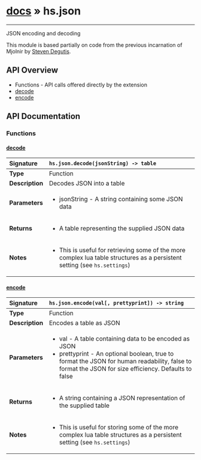 # [docs](index.md) » hs.json
---

JSON encoding and decoding

This module is based partially on code from the previous incarnation of Mjolnir by [Steven Degutis](https://github.com/sdegutis/).


## API Overview
* Functions - API calls offered directly by the extension
 * [decode](#decode)
 * [encode](#encode)

## API Documentation

### Functions

#### [decode](#decode)
| <span style="float: left;">**Signature**</span> | <span style="float: left;">`hs.json.decode(jsonString) -> table` </span>                                                          |
| -----------------------------------------------------|---------------------------------------------------------------------------------------------------------|
| **Type**                                             | Function                                                                                         |
| **Description**                                      | Decodes JSON into a table                                                                                         |
| **Parameters**                                       | <ul markdown="1"><li markdown="1">jsonString - A string containing some JSON data</li></ul> |
| **Returns**                                          | <ul markdown="1"><li markdown="1">A table representing the supplied JSON data</li></ul>          |
| **Notes**                                            | <ul markdown="1"><li markdown="1">This is useful for retrieving some of the more complex lua table structures as a persistent setting (see `hs.settings`)</li></ul>                |

#### [encode](#encode)
| <span style="float: left;">**Signature**</span> | <span style="float: left;">`hs.json.encode(val[, prettyprint]) -> string` </span>                                                          |
| -----------------------------------------------------|---------------------------------------------------------------------------------------------------------|
| **Type**                                             | Function                                                                                         |
| **Description**                                      | Encodes a table as JSON                                                                                         |
| **Parameters**                                       | <ul markdown="1"><li markdown="1">val - A table containing data to be encoded as JSON</li><li markdown="1">prettyprint - An optional boolean, true to format the JSON for human readability, false to format the JSON for size efficiency. Defaults to false</li></ul> |
| **Returns**                                          | <ul markdown="1"><li markdown="1">A string containing a JSON representation of the supplied table</li></ul>          |
| **Notes**                                            | <ul markdown="1"><li markdown="1">This is useful for storing some of the more complex lua table structures as a persistent setting (see `hs.settings`)</li></ul>                |

